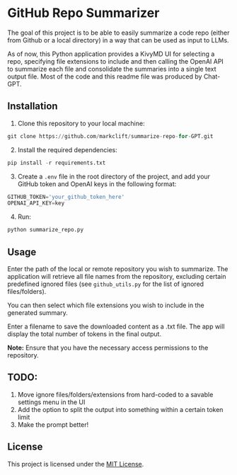 # GitHub Repo Summarizer

The goal of this project is to be able to easily summarize a code repo (either from Github or a local directory) in a way that can be used as input to LLMs.

As of now, this Python application provides a KivyMD UI for selecting a repo, specifying file extensions to include and then calling the OpenAI API to summarize each file and consolidate the summaries into a single text output file. Most of the code and this readme file was produced by Chat-GPT.

## Installation

1. Clone this repository to your local machine: 
```python
git clone https://github.com/markclift/summarize-repo-for-GPT.git
```

2. Install the required dependencies:
```python
pip install -r requirements.txt
```

3. Create a `.env` file in the root directory of the project, and add your GitHub token and OpenAI keys in the following format:
```python
GITHUB_TOKEN='your_github_token_here'
OPENAI_API_KEY=key
```

4. Run:
```python
python summarize_repo.py
```

## Usage

Enter the path of the local or remote repository you wish to summarize. The application will retrieve all file names from the repository, excluding certain predefined ignored files (see `github_utils.py` for the list of ignored files/folders). 

You can then select which file extensions you wish to include in the generated summary.

Enter a filename to save the downloaded content as a .txt file. The app will display the total number of tokens in the final output.

**Note:** Ensure that you have the necessary access permissions to the repository.

## TODO:
1. Move ignore files/folders/extensions from hard-coded to a savable settings menu in the UI
2. Add the option to split the output into something within a certain token limit
3. Make the prompt better!

## License

This project is licensed under the [MIT License](LICENSE).